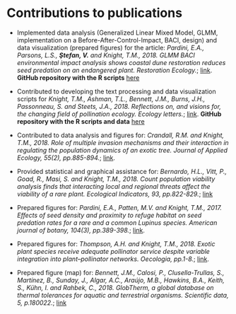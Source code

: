 # Contributions to publications

- Implemented data analysis (Generalized Linear Mixed Model, GLMM, implementation on a Before-After-Control-Impact, BACI, design) and data visualization (prepared figures) for the article: 
_Pardini, E.A., Parsons, L.S., **Ştefan, V.** and Knight, T.M., 2018. GLMM BACI environmental impact analysis shows coastal dune restoration reduces seed predation on an endangered plant. Restoration Ecology._; [link](https://onlinelibrary.wiley.com/doi/abs/10.1111/rec.12678). 
**GitHub repository with the R scripts** [here](https://github.com/idiv-biodiversity/BACI_GLMM)

- Contributed to developing the text processing and data visualization scripts for *Knight, T.M., Ashman, T.L., Bennett, J.M., Burns, J.H., Passonneau, S. and Steets, J.A., 2018. Reflections on, and visions for, the changing field of pollination ecology. Ecology letters.*; [link](https://onlinelibrary.wiley.com/doi/abs/10.1111/ele.13094). **GitHub repository with the R scripts and data** [here](https://github.com/idiv-biodiversity/reflections_pollination_ecology)

- Contributed to data analysis and figures for: 
*Crandall, R.M. and Knight, T.M., 2018. Role of multiple invasion mechanisms and their interaction in regulating the population dynamics of an exotic tree. Journal of Applied Ecology, 55(2), pp.885-894.*; [link](https://besjournals.onlinelibrary.wiley.com/doi/abs/10.1111/1365-2664.13020).

- Provided statistical and graphical assistance for:
*Bernardo, H.L., Vitt, P., Goad, R., Masi, S. and Knight, T.M., 2018. Count population viability analysis finds that interacting local and regional threats affect the viability of a rare plant. Ecological Indicators, 93, pp.822-829.*; [link](https://www.sciencedirect.com/science/article/pii/S1470160X18304345)

- Prepared figures for: 
*Pardini, E.A., Patten, M.V. and Knight, T.M., 2017. Effects of seed density and proximity to refuge habitat on seed predation rates for a rare and a common Lupinus species. American journal of botany, 104(3), pp.389-398.*; [link](https://onlinelibrary.wiley.com/doi/full/10.3732/ajb.1600290).

- Prepared figures for: 
*Thompson, A.H. and Knight, T.M., 2018. Exotic plant species receive adequate pollinator service despite variable integration into plant–pollinator networks. Oecologia, pp.1-8.*; [link](https://link.springer.com/article/10.1007/s00442-018-4096-4).

- Prepared figure (map) for:
*Bennett, J.M., Calosi, P., Clusella-Trullas, S., Martínez, B., Sunday, J., Algar, A.C., Araújo, M.B., Hawkins, B.A., Keith, S., Kühn, I. and Rahbek, C., 2018. GlobTherm, a global database on thermal tolerances for aquatic and terrestrial organisms. Scientific data, 5, p.180022.*; [link](https://www.nature.com/articles/sdata201822)

